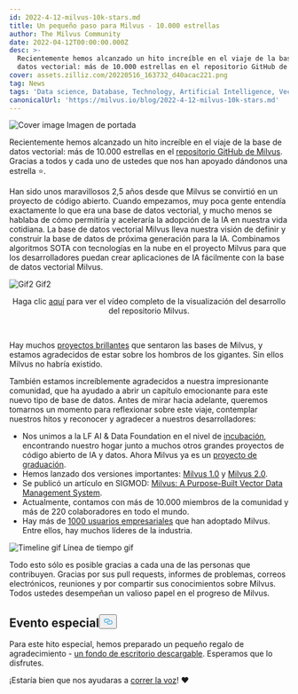 ```yaml
---
id: 2022-4-12-milvus-10k-stars.md
title: Un pequeño paso para Milvus - 10.000 estrellas
author: The Milvus Community
date: 2022-04-12T00:00:00.000Z
desc: >-
  Recientemente hemos alcanzado un hito increíble en el viaje de la base de
  datos vectorial: más de 10.000 estrellas en el repositorio GitHub de Milvus.
cover: assets.zilliz.com/20220516_163732_d40acac221.png
tag: News
tags: 'Data science, Database, Technology, Artificial Intelligence, Vector Management'
canonicalUrl: 'https://milvus.io/blog/2022-4-12-milvus-10k-stars.md'
---
```

<p>
  
   <span class="img-wrapper"> <img translate="no" src="https://assets.zilliz.com/20220516_163732_d40acac221.png" alt="Cover image" class="doc-image" id="cover-image" />
   </span> <span class="img-wrapper"> <span>Imagen de portada</span> </span></p>
<p>Recientemente hemos alcanzado un hito increíble en el viaje de la base de datos vectorial: más de 10.000 estrellas en el <a href="https://github.com/milvus-io/milvus">repositorio GitHub de Milvus</a>. Gracias a todos y cada uno de ustedes que nos han apoyado dándonos una estrella ⭐️.</p>
<p>Han sido unos maravillosos 2,5 años desde que Milvus se convirtió en un proyecto de código abierto. Cuando empezamos, muy poca gente entendía exactamente lo que era una base de datos vectorial, y mucho menos se hablaba de cómo permitiría y aceleraría la adopción de la IA en nuestra vida cotidiana. La base de datos vectorial Milvus lleva nuestra visión de definir y construir la base de datos de próxima generación para la IA. Combinamos algoritmos SOTA con tecnologías en la nube en el proyecto Milvus para que los desarrolladores puedan crear aplicaciones de IA fácilmente con la base de datos vectorial Milvus.</p>
<p>
  
   <span class="img-wrapper"> <img translate="no" src="https://assets.zilliz.com/Milvus_0_10000_d50a914332.gif" alt="Gif2" class="doc-image" id="gif2" />
   </span> <span class="img-wrapper"> <span>Gif2</span> </span></p>
<div align="center">Haga clic <a href="https://www.youtube.com/watch?v=zIAX_oPI2Jk&ab_channel=Milvus-VectorDatabase">aquí</a> para ver el vídeo completo de la visualización del desarrollo del repositorio Milvus.</div>
<p><br/></p>
<p>Hay muchos <a href="https://github.com/milvus-io/milvus">proyectos brillantes</a> que sentaron las bases de Milvus, y estamos agradecidos de estar sobre los hombros de los gigantes. Sin ellos Milvus no habría existido.</p>
<p>También estamos increíblemente agradecidos a nuestra impresionante comunidad, que ha ayudado a abrir un capítulo emocionante para este nuevo tipo de base de datos. Antes de mirar hacia adelante, queremos tomarnos un momento para reflexionar sobre este viaje, contemplar nuestros hitos y reconocer y agradecer a nuestros desarrolladores:</p>
<ul>
<li>Nos unimos a la LF AI &amp; Data Foundation en el nivel de <a href="https://lfaidata.foundation/blog/2020/04/02/milvus-joins-lf-ai-as-new-incubation-project/">incubación</a>, encontrando nuestro hogar junto a muchos otros grandes proyectos de código abierto de IA y datos. Ahora Milvus ya es un <a href="https://lfaidata.foundation/blog/2021/06/23/lf-ai-data-foundation-announces-graduation-of-milvus-project/">proyecto de graduación</a>.</li>
<li>Hemos lanzado dos versiones importantes: <a href="https://milvus.io/docs/v1.0.0/announcement.md">Milvus 1.0</a> y <a href="https://milvus.io/docs/v2.0.x/comparison.md">Milvus 2.0</a>.</li>
<li>Se publicó un artículo en SIGMOD: <a href="https://dl.acm.org/doi/abs/10.1145/3448016.3457550">Milvus: A Purpose-Built Vector Data Management System</a>.</li>
<li>Actualmente, contamos con más de 10.000 miembros de la comunidad y más de 220 colaboradores en todo el mundo.</li>
<li>Hay más de <a href="https://milvus.io/">1000 usuarios empresariales</a> que han adoptado Milvus. Entre ellos, hay muchos líderes de la industria.</li>
</ul>
<p>
  
   <span class="img-wrapper"> <img translate="no" src="https://assets.zilliz.com/Milvus_10000_star_timeline_3sec_de1a7c906a.gif" alt="Timeline gif" class="doc-image" id="timeline-gif" />
   </span> <span class="img-wrapper"> <span>Línea de tiempo gif</span> </span></p>
<p>Todo esto sólo es posible gracias a cada una de las personas que contribuyen. Gracias por sus pull requests, informes de problemas, correos electrónicos, reuniones y por compartir sus conocimientos sobre Milvus. Todos ustedes desempeñan un valioso papel en el progreso de Milvus.</p>
<h2 id="Special-event" class="common-anchor-header">Evento especial<button data-href="#Special-event" class="anchor-icon" translate="no">
      <svg translate="no"
        aria-hidden="true"
        focusable="false"
        height="20"
        version="1.1"
        viewBox="0 0 16 16"
        width="16"
      >
        <path
          fill="#0092E4"
          fill-rule="evenodd"
          d="M4 9h1v1H4c-1.5 0-3-1.69-3-3.5S2.55 3 4 3h4c1.45 0 3 1.69 3 3.5 0 1.41-.91 2.72-2 3.25V8.59c.58-.45 1-1.27 1-2.09C10 5.22 8.98 4 8 4H4c-.98 0-2 1.22-2 2.5S3 9 4 9zm9-3h-1v1h1c1 0 2 1.22 2 2.5S13.98 12 13 12H9c-.98 0-2-1.22-2-2.5 0-.83.42-1.64 1-2.09V6.25c-1.09.53-2 1.84-2 3.25C6 11.31 7.55 13 9 13h4c1.45 0 3-1.69 3-3.5S14.5 6 13 6z"
        ></path>
      </svg>
    </button></h2><p>Para este hito especial, hemos preparado un pequeño regalo de agradecimiento - <a href="https://assets.zilliz.com/10_K_stars_2b2e0e0b36.png">un fondo de escritorio descargable</a>. Esperamos que lo disfrutes.</p>
<p>¡Estaría bien que nos ayudaras a <a href="https://twitter.com/milvusio">correr la voz</a>! ❤️</p>
